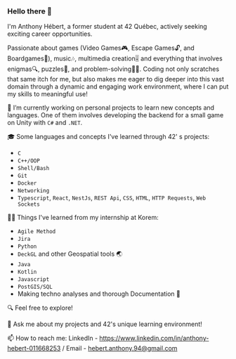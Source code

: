 ### Hello there 👋

I'm Anthony Hébert, a former student at 42 Québec, actively seeking exciting career opportunities.

Passionate about games (Video Games🎮, Escape Games🔓, and Boardgames🎲), music🎶, multimedia creation🎚️ and everything that involves enigmas🔍, puzzles🧠, and problem-solving🕵️‍♂️. Coding not only scratches that same itch for me, but also makes me eager to dig deeper into this vast domain through a dynamic and engaging work environment, where I can put my skills to meaningful use!

🔭 I’m currently working on personal projects to learn new concepts and languages. One of them involves developing the backend for a small game on Unity with `C#` and `.NET`.

🎓 Some languages and concepts I've learned through 42' s projects:
- `C`
- `C++/OOP`
- `Shell/Bash`
- `Git`
- `Docker`
- `Networking`
- `Typescript`, `React`, `NestJs`, `REST Api`, `CSS`, `HTML`, `HTTP Requests`, `Web Sockets`

👨‍💻 Things I've learned from my internship at Korem:
- `Agile Method`
- `Jira`
- `Python`
- `DeckGL` and other Geospatial tools 🌏
- `Java`
- `Kotlin`
- `Javascript`
- `PostGIS/SQL`
- Making techno analyses and thorough Documentation 📝

🔍 Feel free to explore!

💬 Ask me about my projects and 42's unique learning environment!

📫 How to reach me: LinkedIn - https://www.linkedin.com/in/anthony-hebert-011668253 / Email - hebert.anthony.94@gmail.com
